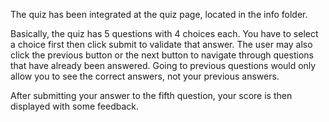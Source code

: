 The quiz has been integrated at the quiz page, located in the info folder.

Basically, the quiz has 5 questions with 4 choices each. You have to select a choice first then click submit to validate that answer.
The user may also click the previous button or the next button to navigate through questions that have already been answered.
Going to previous questions would only allow you to see the correct answers, not your previous answers.

After submitting your answer to the fifth question, your score is then displayed with some feedback.


